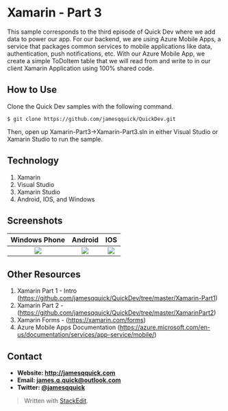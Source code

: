 **Xamarin - Part 3**
======
 This sample corresponds to the third episode of Quick Dev where we add data to power our app.  For our backend, we are using Azure Mobile Apps, a service that packages common services to mobile applications like data, authentication, push notifications, etc.  With our Azure Mobile App, we create a simple ToDoItem table that we will read from and write to in our client Xamarin Application using 100% shared code.

## **How to Use**

Clone the Quick Dev samples with the following command.

```$ git clone https://github.com/jamesqquick/QuickDev.git ```

Then, open up Xamarin-Part3->Xamarin-Part3.sln in either Visual Studio or Xamarin Studio to run the sample.

## **Technology**

 1. Xamarin
 2. Visual Studio
 3. Xamarin Studio
 4. Android, IOS, and Windows

## **Screenshots**


Windows Phone               |  Android                |   IOS
:-------------------------:|:-------------------------:|:-------------------------:
![](https://raw.githubusercontent.com/jamesqquick/QuickDev/master/Screenshots/Xamarin3-Windows.PNG)  |  ![](https://raw.githubusercontent.com/jamesqquick/QuickDev/master/Screenshots/Xamarin3-Android.PNG)  |  ![ ](https://raw.githubusercontent.com/jamesqquick/QuickDev/master/Screenshots/Xamarin1-IOS.png)
 

## **Other Resources**
1. Xamarin Part 1 - Intro (https://github.com/jamesqquick/QuickDev/tree/master/Xamarin-Part1)
2. Xamarin Part 2 - (https://github.com/jamesqquick/QuickDev/tree/master/XamarinPart2)
3. Xamarin Forms - (https://xamarin.com/forms)
4. Azure Mobile Apps Documentation (https://azure.microsoft.com/en-us/documentation/services/app-service/mobile/)



## **Contact** ##
* **Website: http://jamesqquick.com**
* **Email: james.q.quick@outlook.com**
* **Twitter: [@jamesqquick](https:**//**twitter.com/jamesqquick)** 


> Written with [StackEdit](https://stackedit.io/).

